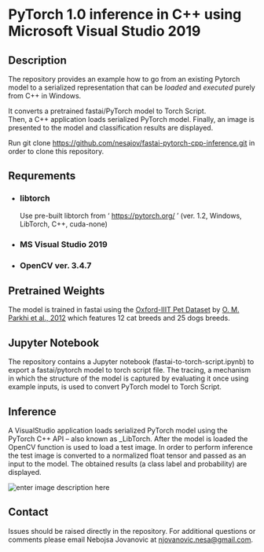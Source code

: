 ﻿
# PyTorch 1.0 inference in C++  using Microsoft Visual Studio 2019



## Description

The repository provides an example how to go from an existing Pytorch model to a serialized representation that can be _loaded_ and _executed_ purely from C++ in Windows.

It converts a pretrained fastai/PyTorch model to Torch Script.  
Then, a C++ application loads serialized PyTorch model.
Finally, an image is presented to the model and classification results are displayed.   

Run git clone https://github.com/nesajov/fastai-pytorch-cpp-inference.git in order to clone this repository. 

## Requrements

 - ### libtorch
	  Use pre-built libtorch from ‘ https://pytorch.org/ ’ (ver. 1.2, Windows, LibTorch, C++, cuda-none)

 - ### MS Visual Studio 2019

 - ### OpenCV ver. 3.4.7


## Pretrained Weights

The model is trained in fastai using the [Oxford-IIIT Pet Dataset](http://www.robots.ox.ac.uk/~vgg/data/pets/) by [O. M. Parkhi et al., 2012](http://www.robots.ox.ac.uk/~vgg/publications/2012/parkhi12a/parkhi12a.pdf) which features 12 cat breeds and 25 dogs breeds.

## Jupyter Notebook

The repository contains a Jupyter notebook (fastai-to-torch-script.ipynb) to export a fastai/pytorch model to torch script file. 
The tracing, a mechanism in which the structure of the model is captured by evaluating it once using example inputs, is used to convert  PyTorch model to Torch Script. 

## Inference

A VisualStudio application loads serialized PyTorch model using the PyTorch C++ API – also known as _LibTorch.
After the model is loaded the OpenCV function is used to load a test image.
In order to perform inference the test image is converted to a normalized float tensor and passed as an input to the model.
The obtained results (a class label and probability) are displayed.

![enter image description here](https://drive.google.com/uc?export=download&id=1WrSXYrw26sOYPbO4WQ6q0DSIcWtlHHpY)
## Contact
Issues should be raised directly in the repository. For additional questions or comments please email Nebojsa Jovanovic at njovanovic.nesa@gmail.com.
